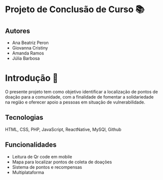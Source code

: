 
# Projeto de Conclusão de Curso 📚



## Autores

- Ana Beatriz Peron
- Giovanna Cristiny 
- Amanda Ramos
- Júlia Barbosa 

# Introdução 👋
   O presente projeto tem como objetivo identificar a localização de pontos de doação para a comunidade, com a finalidade de fomentar a solidariedade na região e oferecer apoio a pessoas em situação de vulnerabilidade.

## Tecnologias 
 HTML, CSS, PHP, JavaScript, ReactNative, MySQl, Github

## Funcionalidades

- Leitura de Qr code em mobile
- Mapa para localizar pontos de coleta de doações 
- Sistema de pontos e recompensas
- Multiplataforma

